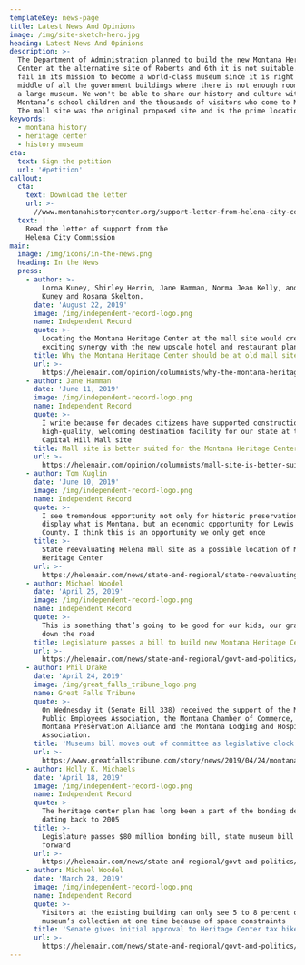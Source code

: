 ```yaml
---
templateKey: news-page
title: Latest News And Opinions
image: /img/site-sketch-hero.jpg
heading: Latest News And Opinions
description: >-
  The Department of Administration planned to build the new Montana Heritage
  Center at the alternative site of Roberts and 6th it is not suitable. It will
  fail in its mission to become a world-class museum since it is right in the
  middle of all the government buildings where there is not enough room to build
  a large museum. We won't be able to share our history and culture with
  Montana’s school children and the thousands of visitors who come to Montana.
  The mall site was the original proposed site and is the prime location.
keywords:
  - montana history
  - heritage center
  - history museum
cta:
  text: Sign the petition
  url: '#petition'
callout:
  cta:
    text: Download the letter
    url: >-
      //www.montanahistorycenter.org/support-letter-from-helena-city-commission.pdf
  text: |
    Read the letter of support from the
    Helena City Commission
main:
  image: /img/icons/in-the-news.png
  heading: In the News
  press:
    - author: >-
        Lorna Kuney, Shirley Herrin, Jane Hamman, Norma Jean Kelly, and Ralph
        Kuney and Rosana Skelton.
      date: 'August 22, 2019'
      image: /img/independent-record-logo.png
      name: Independent Record
      quote: >-
        Locating the Montana Heritage Center at the mall site would create
        exciting synergy with the new upscale hotel and restaurant planned there
      title: Why the Montana Heritage Center should be at old mall site
      url: >-
        https://helenair.com/opinion/columnists/why-the-montana-heritage-center-should-be-at-old-mall/article_3be3e1f4-2b2a-5ff7-8b34-49f31da882b6.html
    - author: Jane Hamman
      date: 'June 11, 2019'
      image: /img/independent-record-logo.png
      name: Independent Record
      quote: >-
        I write because for decades citizens have supported construction of a
        high-quality, welcoming destination facility for our state at the
        Capital Hill Mall site
      title: Mall site is better suited for the Montana Heritage Center
      url: >-
        https://helenair.com/opinion/columnists/mall-site-is-better-suited-for-montana-heritage-center/article_99977668-1ed1-5a70-b4f0-4c55dae872d9.html
    - author: Tom Kuglin
      date: 'June 10, 2019'
      image: /img/independent-record-logo.png
      name: Independent Record
      quote: >-
        I see tremendous opportunity not only for historic preservation and to
        display what is Montana, but an economic opportunity for Lewis and Clark
        County. I think this is an opportunity we only get once
      title: >-
        State reevaluating Helena mall site as a possible location of Montana
        Heritage Center
      url: >-
        https://helenair.com/news/state-and-regional/state-reevaluating-helena-mall-site-as-possible-location-of-montana/article_1a98bf6e-07e7-592a-886e-42a41eca7405.html
    - author: Michael Woodel
      date: 'April 25, 2019'
      image: /img/independent-record-logo.png
      name: Independent Record
      quote: >-
        This is something that’s going to be good for our kids, our grandkids
        down the road
      title: Legislature passes a bill to build new Montana Heritage Center in Helena
      url: >-
        https://helenair.com/news/state-and-regional/govt-and-politics/legislature-passes-bill-to-build-new-montana-heritage-center-in/article_5534a18e-bab5-5d8f-b175-4bbbdff5c478.html
    - author: Phil Drake
      date: 'April 24, 2019'
      image: /img/great_falls_tribune_logo.png
      name: Great Falls Tribune
      quote: >-
        On Wednesday it (Senate Bill 338) received the support of the Montana
        Public Employees Association, the Montana Chamber of Commerce, the
        Montana Preservation Alliance and the Montana Lodging and Hospitality
        Association.
      title: 'Museums bill moves out of committee as legislative clock ticks '
      url: >-
        https://www.greatfallstribune.com/story/news/2019/04/24/montana-historical-society-museum-bill-moves-out-committee/3564138002/
    - author: Holly K. Michaels
      date: 'April 18, 2019'
      image: /img/independent-record-logo.png
      name: Independent Record
      quote: >-
        The heritage center plan has long been a part of the bonding debate,
        dating back to 2005
      title: >-
        Legislature passes $80 million bonding bill, state museum bill moves
        forward
      url: >-
        https://helenair.com/news/state-and-regional/govt-and-politics/legislature-passes-million-bonding-bill-state-museum-bill-moves-forward/article_3ddbcf68-4294-5606-92ea-ff26ed07c1b9.html
    - author: Michael Woodel
      date: 'March 28, 2019'
      image: /img/independent-record-logo.png
      name: Independent Record
      quote: >-
        Visitors at the existing building can only see 5 to 8 percent of the
        museum’s collection at one time because of space constraints
      title: 'Senate gives initial approval to Heritage Center tax hike '
      url: >-
        https://helenair.com/news/state-and-regional/govt-and-politics/senate-gives-initial-approval-to-heritage-center-tax-hike/article_b4bdf4a0-4ced-5350-8bf5-b0a9e1f47c14.html
---
```


